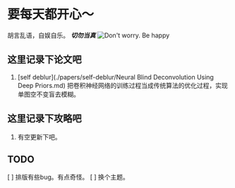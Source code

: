 # 要每天都开心～
胡言乱语，自娱自乐。
***切勿当真***
![Don't worry. Be happy](https://pz0910.github.io/HUT/u-5539719665b18ff1703314.webp)
## 这里记录下论文吧
1. [self deblur](./papers/self-deblur/Neural Blind Deconvolution Using Deep Priors.md) 
    把卷积神经网络的训练过程当成传统算法的优化过程，实现单图空不变盲去模糊。
## 这里记录下攻略吧
1. 有空更新下吧。
## TODO
[ ] 排版有些bug。有点奇怪。
[ ] 换个主题。
